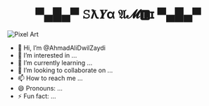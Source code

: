 <h1 align="center">  ▀▄█▄▀ 𝚂ƛ𝒀α 𝔄𝓜🅻ɪ ▀▄█▄▀ </h1>

<img src="https://i.pinimg.com/originals/cc/c2/d8/ccc2d8e3595f8ee47e8b9ca957da5b45.gif" alt="Pixel Art" allgo="right" widht="200">

- 👋 Hi, I’m @AhmadAliDwilZaydi
- 👀 I’m interested in ...
- 🌱 I’m currently learning ...
- 💞️ I’m looking to collaborate on ...
- 📫 How to reach me ...
- 😄 Pronouns: ...
- ⚡ Fun fact: ...

<!---
AhmadAliDwilZaydi/AhmadAliDwilZaydi is a ✨ special ✨ repository because its `README.md` (this file) appears on your GitHub profile.
You can click the Preview link to take a look at your changes.
--->
